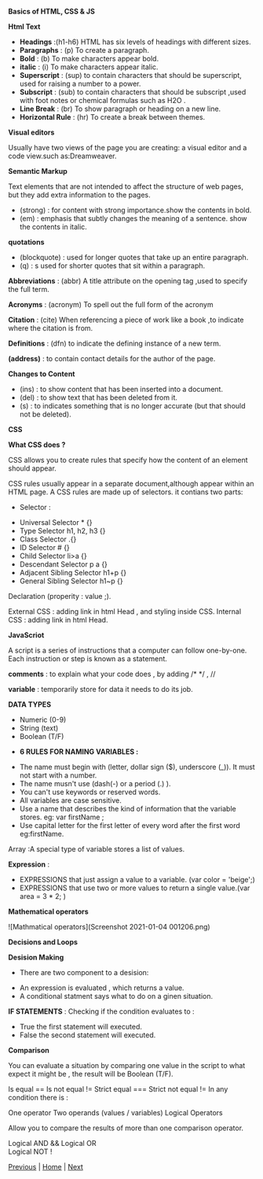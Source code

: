 **Basics of HTML, CSS & JS**

**Html Text** 

- **Headings** :(h1-h6) HTML has six levels of headings with different sizes.
- **Paragraphs** : (p) To create a paragraph.
- **Bold** : (b) To make characters appear bold.
- **italic** : (i)  To make characters appear italic.
- **Superscript** : (sup) to contain characters that should be superscript, used for raising a number to a power.
- **Subscript** : (sub) to contain characters that should be subscript ,used with foot notes or chemical formulas such as H2O .
- **Line Break** : (br) To show paragraph or heading on a new line. 
- **Horizontal Rule** : (hr) To create a break between themes.

**Visual editors** 

Usually have two views of the page you are creating: a visual editor and a code view.such as:Dreamweaver. 

**Semantic Markup**

Text elements that are not intended to affect the structure of web pages, but they add extra information to the pages.

- (strong)  : for content with strong importance.show the contents in bold.
- (em)      : emphasis that subtly changes the meaning of a sentence. show the contents in italic.

**quotations** 

- (blockquote) : used for longer quotes that take up an entire paragraph.
- (q)          : s used for shorter quotes that sit within a paragraph.

**Abbreviations** : (abbr) A title attribute on the opening tag ,used to specify the full term.

**Acronyms** : (acronym)  To spell out the full form of the acronym

**Citation** : (cite) When referencing a piece of work like a book ,to indicate where the citation is from.

**Definitions** : (dfn) to indicate the defining instance of a new term.

**(address)** : to contain contact details for the author of the page.

**Changes to Content** 
- (ins) : to show content that has been inserted into a document.
- (del) : to show text that has been deleted from it.
- (s)   : to indicates something that is no longer accurate (but that should not be deleted). 

**CSS**

**What CSS does ?**

CSS allows you to create rules that specify how the content of an element should appear.

CSS rules usually appear in a separate document,although appear within an HTML page.
A CSS rules are made up of selectors. it contians two parts:

* Selector :
- Universal Selector * {} 
- Type Selector h1, h2, h3 {} 
- Class Selector .{} 
- ID Selector # {} 
- Child Selector li>a {} 
- Descendant Selector p a {} 
- Adjacent Sibling Selector h1+p {} 
- General Sibling Selector h1~p {}

Declaration (properity : value ;).

External CSS : adding link in html Head , and styling inside CSS. 
Internal CSS : adding link in html Head.

**JavaScriot**

A script is a series of instructions that a computer can follow one-by-one. 
Each instruction or step is known as a statement. 

**comments** : to explain what your code does , by adding /*  */ , // 

**variable** : temporarily store for data it needs to do its job. 

**DATA TYPES** 
- Numeric (0-9)
- String (text)
- Boolean (T/F)

* **6 RULES FOR NAMING VARIABLES :**
- The name must begin with (letter, dollar sign ($), underscore (_)). It must not start with a number.
- The name musn't use (dash(-) or a period (.) ).
- You can't use keywords or reserved words.
- All variables are case sensitive.
- Use a name that describes the kind of information that the variable stores. eg: var firstName ;
- Use capital letter for the first letter of every word after the first word eg:firstName.

Array :A special type of variable stores a list of values.

**Expression** :
- EXPRESSIONS that just assign a value to a variable. (var color = 'beige';)
- EXPRESSIONS that use two or more values to return a single value.(var area = 3 * 2; )

**Mathematical operators**

![Mathmatical operators](Screenshot 2021-01-04 001206.png)


**Decisions and Loops** 

**Desision Making** 
* There are two component to a desision:
- An expression is evaluated , which returns a value.
- A conditional statment says what to do on a ginen situation.

**IF STATEMENTS** : Checking if the condition evaluates to :
- True the first statement will executed.
- False the second statement will executed.


**Comparison**

You can evaluate a situation by comparing one value in the script to what expect it might be , the result will be Boolean (T/F).

Is equal ==
Is not equal !=
Strict equal ===
Strict not equal !=
In any condition there is :

One operator
Two operands (values / variables)
Logical Operators

Allow you to compare the results of more than one comparison operator.

Logical AND &&
Logical OR	 
Logical NOT !

[Previous](class-01.md)  | [Home](README.md) | [Next](class-03.md)





